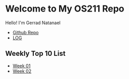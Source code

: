 # Welcome to My OS211 Repo

Hello! I'm Gerrad Natanael

* [Github Repo][Github Repo]
* [LOG][Log]

## Weekly Top 10 List

* [Week 01](W01)
* [Week 02](W02)

[Github Repo]: https://github.com/GerradND/os211
[Log]: https://raw.githubusercontent.com/GerradND/os211/master/TXT/mylog.txt